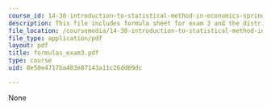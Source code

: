 ```yaml
---
course_id: 14-30-introduction-to-statistical-method-in-economics-spring-2006
description: This file includes formula sheet for exam 3 and the distribution tables.
file_location: /coursemedia/14-30-introduction-to-statistical-method-in-economics-spring-2006/8e50e4717ba483e87143a11c26dd69dc_formulas_exam3.pdf
file_type: application/pdf
layout: pdf
title: formulas_exam3.pdf
type: course
uid: 8e50e4717ba483e87143a11c26dd69dc

---
```

None